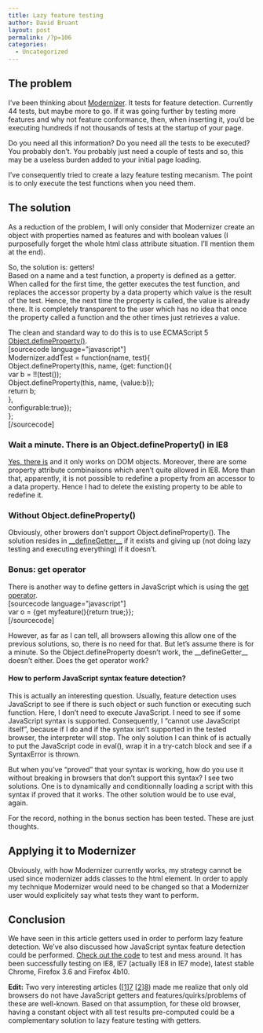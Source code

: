 ```yaml
---
title: Lazy feature testing
author: David Bruant
layout: post
permalink: /?p=106
categories:
  - Uncategorized
---
```

## The problem

I&#8217;ve been thinking about [Modernizer][1]. It tests for feature detection. Currently 44 tests, but maybe more to go. If it was going further by testing more features and why not feature conformance, then, when inserting it, you&#8217;d be executing hundreds if not thousands of tests at the startup of your page.

Do you need all this information? Do you need all the tests to be executed? You probably don&#8217;t. You probably just need a couple of tests and so, this may be a useless burden added to your initial page loading.

I&#8217;ve consequently tried to create a lazy feature testing mecanism. The point is to only execute the test functions when you need them.

## The solution

As a reduction of the problem, I will only consider that Modernizer create an object with properties named as features and with boolean values (I purposefully forget the whole html class attribute situation. I&#8217;ll mention them at the end).

So, the solution is: getters!  
Based on a name and a test function, a property is defined as a getter. When called for the first time, the getter executes the test function, and replaces the accessor property by a data property which value is the result of the test. Hence, the next time the property is called, the value is already there. It is completely transparent to the user which has no idea that once the property called a function and the other times just retrieves a value.

The clean and standard way to do this is to use ECMAScript 5 [Object.defineProperty()][2].  
[sourcecode language="javascript"]  
Modernizer.addTest = function(name, test){  
Object.defineProperty(this, name, {get: function(){  
var b = !!(test());  
Object.defineProperty(this, name, {value:b});  
return b;  
},  
configurable:true});  
};  
[/sourcecode]

### Wait a minute. There is an Object.defineProperty() in IE8

[Yes, there is][3] and it only works on DOM objects. Moreover, there are some property attribute combinaisons which aren&#8217;t quite allowed in IE8. More than that, apparently, it is not possible to redefine a property from an accessor to a data property. Hence I had to delete the existing property to be able to redefine it.

### Without Object.defineProperty()

Obviously, other browers don&#8217;t support Object.defineProperty(). The solution resides in [\_\_defineGetter\_\_][4] if it exists and giving up (not doing lazy testing and executing everything) if it doesn&#8217;t.

### Bonus: get operator

There is another way to define getters in JavaScript which is using the [get operator][5].  
[sourcecode language="javascript"]  
var o = {get myfeature(){return true;}};  
[/sourcecode]

However, as far as I can tell, all browsers allowing this allow one of the previous solutions, so, there is no need for that. But let&#8217;s assume there is for a minute. So the Object.defineProperty doesn&#8217;t work, the \_\_defineGetter\_\_ doesn&#8217;t either. Does the get operator work?

#### How to perform JavaScript syntax feature detection?

This is actually an interesting question. Usually, feature detection uses JavaScript to see if there is such object or such function or executing such function. Here, I don&#8217;t need to execute JavaScript. I need to see if some JavaScript syntax is supported. Consequently, I &#8220;cannot use JavaScript itself&#8221;, because if I do and if the syntax isn&#8217;t supported in the tested browser, the interpreter will stop. The only solution I can think of is actually to put the JavaScript code in eval(), wrap it in a try-catch block and see if a SyntaxError is thrown.

But when you&#8217;ve &#8220;proved&#8221; that your syntax is working, how do you use it without breaking in browsers that don&#8217;t support this syntax? I see two solutions. One is to dynamically and conditionnally loading a script with this syntax if proved that it works. The other solution would be to use eval, again.

For the record, nothing in the bonus section has been tested. These are just thoughts.

## Applying it to Modernizer

Obviously, with how Modernizer currently works, my strategy cannot be used since modernizer adds classes to the html element. In order to apply my technique Modernizer would need to be changed so that a Modernizer user would explicitely say what tests they want to perform.

## Conclusion

We have seen in this article getters used in order to perform lazy feature detection. We&#8217;ve also discussed how JavaScript syntax feature detection could be performed. [Check out the code][6] to test and mess around. It has been successfully testing on IE8, IE7 (actually IE8 in IE7 mode), latest stable Chrome, Firefox 3.6 and Firefox 4b10.

**Edit:** Two very interesting articles ([[1]][7] [[2]][8]) made me realize that only old browsers do not have JavaScript getters and features/quirks/problems of these are well-known. Based on that assumption, for these old browser, having a constant object with all test results pre-computed could be a complementary solution to lazy feature testing with getters.

 [1]: http://www.modernizr.com/
 [2]: https://developer.mozilla.org/en/JavaScript/Reference/Global_Objects/Object/defineProperty
 [3]: http://msdn.microsoft.com/en-us/library/dd229916%28VS.85%29.aspx
 [4]: https://developer.mozilla.org/en/JavaScript/Reference/Global_Objects/Object/defineGetter
 [5]: https://developer.mozilla.org/en/JavaScript/Reference/Operators/Special_Operators/get_Operator
 [6]: https://github.com/DavidBruant/LazyFeatureDetection
 [7]: http://infrequently.org/2011/01/cutting-the-interrogation-short/
 [8]: http://www.nczonline.net/blog/2011/02/08/on-ua-sniffing-browser-detection-and-alexs-post/